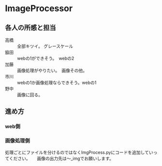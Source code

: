 # ImageProcessor
## 各人の所感と担当
<dl>
<name>高橋</name>　
  <dd>全部キツイ。 グレースケール</dd>
<name>脇田</name>　
  <dd>webの1ができそう。　webの2</dd>
<name>加藤</name>　
  <dd>画像処理がやりたい。　画像その他。</dd>
<name>市川</name>　
  <dd>webの1か画像処理ならできそう。webの1</dd>
 <name>野中</name>　
  <dd>画像に回る。</dd>
</dl>

## 進め方

### web側

### 画像処理側
処理ごとにファイルを分けるのではなくImgProcess.pyにコードを追加していってください。
　
画像の出力先は〜_imgでお願いします。
